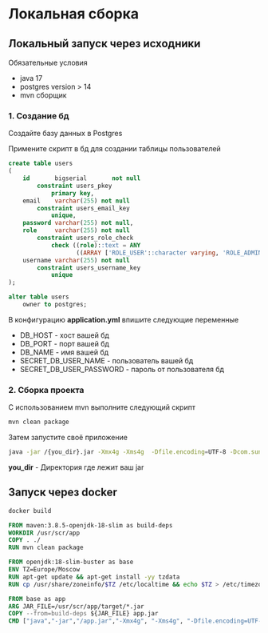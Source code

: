 # Локальная сборка

## Локальный запуск через исходники

Обязательные условия
- java 17
- postgres version > 14
- mvn сборщик

### 1. Создание бд

Создайте базу данных в Postgres

Примените скрипт в бд для создании таблицы пользователей

```sql
create table users
(
    id       bigserial       not null
        constraint users_pkey
            primary key,
    email    varchar(255) not null
        constraint users_email_key
            unique,
    password varchar(255) not null,
    role     varchar(255) not null
        constraint users_role_check
            check ((role)::text = ANY
                   ((ARRAY ['ROLE_USER'::character varying, 'ROLE_ADMIN'::character varying])::text[])),
    username varchar(255) not null
        constraint users_username_key
            unique
);

alter table users
    owner to postgres;
```
В конфигурацию **application.yml** впишите следующие переменные

- DB_HOST - хост вашей бд
- DB_PORT - порт вашей бд
- DB_NAME - имя вашей бд
- SECRET_DB_USER_NAME - пользователь вашей бд
- SECRET_DB_USER_PASSWORD - пароль от пользователя бд

### 2. Сборка проекта

С использованием mvn выполните следующий скрипт 
```bash
mvn clean package
```

Затем запустите своё приложение
```bash
java -jar /{you_dir}.jar -Xmx4g -Xms4g  -Dfile.encoding=UTF-8 -Dcom.sun.net.ssl.checkRevocation=false
```
**you_dir** - Директория где лежит ваш jar 

## Запуск через docker

```bash
docker build
```

```dockerfile
FROM maven:3.8.5-openjdk-18-slim as build-deps
WORKDIR /usr/scr/app
COPY . ./
RUN mvn clean package

FROM openjdk:18-slim-buster as base
ENV TZ=Europe/Moscow
RUN apt-get update && apt-get install -yy tzdata
RUN cp /usr/share/zoneinfo/$TZ /etc/localtime && echo $TZ > /etc/timezone

FROM base as app
ARG JAR_FILE=/usr/scr/app/target/*.jar
COPY --from=build-deps ${JAR_FILE} app.jar
CMD ["java","-jar","/app.jar","-Xmx4g", "-Xms4g", "-Dfile.encoding=UTF-8","-Dcom.sun.net.ssl.checkRevocation=false"]

```